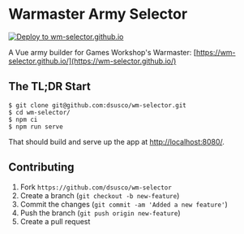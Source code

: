 # Warmaster Army Selector

[![Deploy to wm-selector.github.io](https://github.com/dsusco/wm-selector/actions/workflows/deploy_to_github_pages.yml/badge.svg)](https://github.com/dsusco/wm-selector/actions/workflows/deploy_to_github_pages.yml)

A Vue army builder for Games Workshop's Warmaster: [https://wm-selector.github.io/](https://wm-selector.github.io/)

## The TL;DR Start

    $ git clone git@github.com:dsusco/wm-selector.git
    $ cd wm-selector/
    $ npm ci
    $ npm run serve

That should build and serve up the app at [http://localhost:8080/](http://localhost:8080/).

## Contributing

1. Fork `https://github.com/dsusco/wm-selector`
2. Create a branch (`git checkout -b new-feature`)
3. Commit the changes (`git commit -am 'Added a new feature'`)
4. Push the branch (`git push origin new-feature`)
5. Create a pull request
